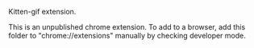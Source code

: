 Kitten-gif extension.

This is an unpublished chrome extension. To add to a browser, add this folder to "chrome://extensions"
manually by checking developer mode.
